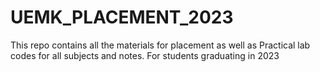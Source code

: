# UEMK_PLACEMENT_2023
This repo contains all the materials for placement as well as Practical lab codes for all subjects and notes. For students graduating in 2023
